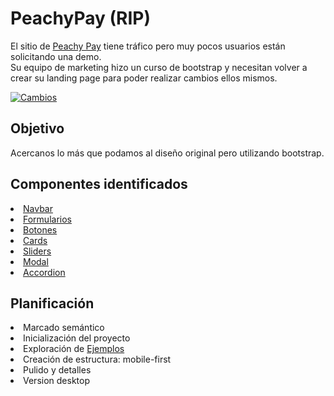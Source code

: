 # PeachyPay (RIP)

El sitio de <a href="https://web.archive.org/web/20210613181726/https://www.peachypay.com/" target="_blank">Peachy Pay</a> tiene tráfico pero muy pocos usuarios están solicitando una demo. <br>Su equipo de marketing hizo un  curso de bootstrap y necesitan volver a crear su landing page  para poder realizar cambios ellos mismos.


[![Cambios](https://raw.githubusercontent.com/mikivallve/dw3-bootstrap-playground/main/peachypay.png)](https://raw.githubusercontent.com/mikivallve/dw3-bootstrap-playground/main/peachypay.png)

## Objetivo
Acercanos lo más que podamos al diseño original pero utilizando bootstrap.

## Componentes identificados
         
<li><a class="dropdown-item" href="https://getbootstrap.com/docs/5.3/components/navbar/">Navbar</a></li>
<li><a class="dropdown-item" href="https://getbootstrap.com/docs/5.3/forms/overview/#overview">Formularios</a></li>
<li><a class="dropdown-item" href="https://getbootstrap.com/docs/5.3/components/buttons/">Botones</a></li>
<li><a class="dropdown-item" href="https://getbootstrap.com/docs/5.3/components/card/">Cards</a></li>
<li><a class="dropdown-item" href="https://getbootstrap.com/docs/5.3/components/carousel/">Sliders</a></li>
<li><a class="dropdown-item" href="https://getbootstrap.com/docs/5.3/components/modal/">Modal</a></li>
<li><a class="dropdown-item" href="https://getbootstrap.com/docs/5.3/components/accordion/">Accordion</a></li>
    
## Planificación
   
<li>Marcado semántico</li>
<li>Inicialización del proyecto</li>
<li>Exploración de <a href="https://getbootstrap.com/docs/5.3/examples/">Ejemplos</a></li>
<li>Creación de estructura: mobile-first</li>
<li>Pulido y detalles</li>
<li>Version desktop</li>

#

